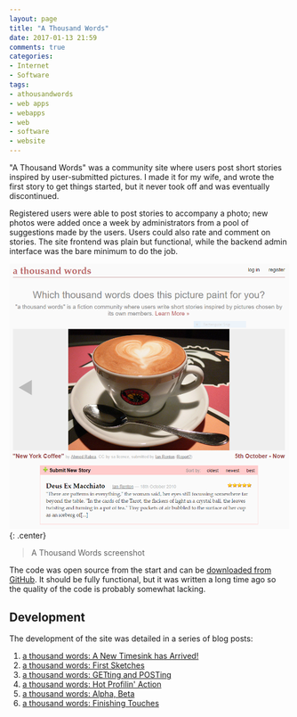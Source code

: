 ```yaml
---
layout: page
title: "A Thousand Words"
date: 2017-01-13 21:59
comments: true
categories:
- Internet
- Software
tags:
- athousandwords
- web apps
- webapps
- web
- software
- website
---
```


"A Thousand Words" was a community site where users post short stories inspired by user-submitted pictures. I made it for my wife, and wrote the first story to get things started, but it never took off and was eventually discontinued.

Registered users were able to post stories to accompany a photo; new photos were added once a week by administrators from a pool of suggestions made by the users. Users could also rate and comment on stories. The site frontend was plain but functional, while the backend admin interface was the bare minimum to do the job.

![A Thousand Words main screen](/websites/athousandwords/screenshot.png){: .center}

> A Thousand Words screenshot

The code was open source from the start and can be [downloaded from GitHub](https://github.com/ianrenton/athousandwords). It should be fully functional, but it was written a long time ago so the quality of the code is probably somewhat lacking.

Development
-----------

The development of the site was detailed in a series of blog posts:

1. [a thousand words: A New Timesink has Arrived!](https://ianrenton.com/blog/a-new-timesink-has-arrived/)
2. [a thousand words: First Sketches](https://ianrenton.com/blog/a-thousand-words-first-sketches/)
3. [a thousand words: GETting and POSTing](https://ianrenton.com/blog/a-thousand-words-getting-and-posting/)
4. [a thousand words: Hot Profilin' Action](https://ianrenton.com/blog/a-thousand-words-hot-profilin-action/)
5. [a thousand words: Alpha, Beta](https://ianrenton.com/blog/a-thousand-words-alpha-beta/)
6. [a thousand words: Finishing Touches](https://ianrenton.com/blog/a-thousand-words-finishing-touches/)
